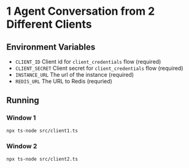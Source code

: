 # 1 Agent Conversation from 2 Different Clients


## Environment Variables
* `CLIENT_ID` Client id for `client_credentials` flow (required)
* `CLIENT_SECRET` Client secret for `client_credentials` flow (required)
* `INSTANCE_URL` The url of the instance (required)
* `REDIS_URL` The URL to Redis (requried)

## Running

### Window 1
```bash
npx ts-node src/client1.ts
```

### Window 2
```bash
npx ts-node src/client2.ts
```
